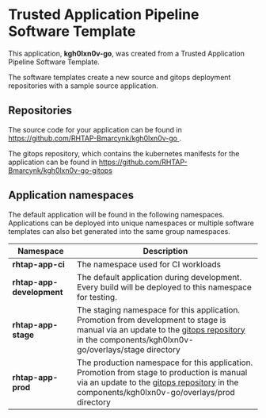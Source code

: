 # Trusted Application Pipeline Software Template

This application, **kgh0lxn0v-go**, was created from a Trusted Application Pipeline Software Template.

The software templates create a new source and gitops deployment repositories with a sample source application. 

## Repositories

The source code for your application can be found in [https://github.com/RHTAP-Bmarcynk/kgh0lxn0v-go ](https://github.com/RHTAP-Bmarcynk/kgh0lxn0v-go ).
 
The gitops repository, which contains the kubernetes manifests for the application can be found in 
[https://github.com/RHTAP-Bmarcynk/kgh0lxn0v-go-gitops ](https://github.com/RHTAP-Bmarcynk/kgh0lxn0v-go-gitops ) 

## Application namespaces 

The default application will be found in the following namespaces. Applications can be deployed into unique namespaces or multiple software templates can also bet generated into the same group namespaces.  

|  Namespace   |  Description   |  
| -------- | -------- |
| **rhtap-app-ci** | The namespace used for CI workloads |
| **rhtap-app-development** | The default application during development. Every build will be deployed to this namespace for testing. |
| **rhtap-app-stage** | The staging namespace for this application. Promotion from development to stage is manual via an update to the [gitops repository](https://github.com/RHTAP-Bmarcynk/kgh0lxn0v-go-gitops ) in the components/kgh0lxn0v-go/overlays/stage directory |
| **rhtap-app-prod** | The production namespace for this application. Promotion from stage to production is manual via an update to the [gitops repository](https://github.com/RHTAP-Bmarcynk/kgh0lxn0v-go-gitops ) in the components/kgh0lxn0v-go/overlays/prod directory |